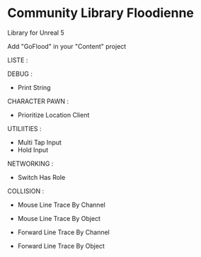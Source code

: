 # Community Library Floodienne
Library for Unreal 5


Add "GoFlood" in your "Content" project


LISTE :

DEBUG :
- Print String


CHARACTER PAWN :
- Prioritize Location Client 


UTILIITIES :
- Multi Tap Input
- Hold Input


NETWORKING :
- Switch Has Role


COLLISION :
- Mouse Line Trace By Channel
- Mouse Line Trace By Object

- Forward Line Trace By Channel
- Forward Line Trace By Object
